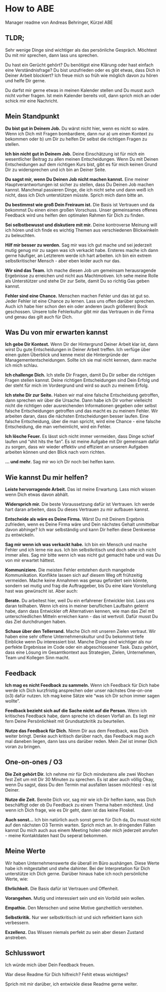 # How to ABE
Manager readme von Andreas Behringer, Kürzel ABE

## TLDR;
Sehr wenige Dinge sind wichtiger als das persönliche Gespräch. Möchtest Du mit mir sprechen, dann lass uns sprechen.

Du hast ein Gerücht gehört? Du benötigst eine Klärung oder hast einfach eine Verständnisfrage? Du bist unzufrieden oder es gibt etwas, dass Dich in Deiner Arbeit blockiert? Ich freue mich so früh wie möglich davon zu hören und helfe Dir gerne.

Du darfst mir gerne etwas in meinen Kalender stellen und Du musst auch nicht vorher fragen. Ist mein Kalender bereits voll, dann sprich mich an oder schick mir eine Nachricht.

## Mein Standpunkt
**Du bist gut in Deinem Job.** Du wärst nicht hier, wenn es nicht so wäre. Wenn ich Dich mit Fragen bombardiere, dann nur a) um einen Kontext zu bekommen oder b) um Dir zu helfen Dir selbst die richtigen Fragen zu stellen.

**Ich bin nicht gut in Deinem Job.** Deine Einschätzung ist für mich ein wesentlicher Beitrag zu allen meinen Entscheidungen. Wenn Du mit Deinen Entscheidungen auf dem richtigen Kurs bist, gibt es für mich keinen Grund Dir zu widersprechen und ich bin an Deiner Seite.

**Du sagst mir, wenn Du Deinen Job nicht machen kannst.** Eine meiner Hauptverantwortungen ist sicher zu stellen, dass Du Deinen Job machen kannst. Manchmal passieren Dinge, die ich nicht sehe und dann weiß ich nicht, dass ich Dich unterstützen müsste. Sprich mich dann bitte an.

**Du bestimmst wie groß Dein Freiraum ist.** Die Basis ist Vertrauen und da bekommst Du einen einen großen Vorschuss. Unser gemeinsames offenes Feedback wird uns helfen den optimalen Rahmen für Dich zu finden.

**Sei selbstbewusst und diskutiere mit mir.** Deine kontroverse Meinung will ich hören und ich finde es wichtig Themen aus verschiedenen Blickwinkeln zu beleuchten.

**Hilf mir besser zu werden.** Sag mir was ich gut mache und sei jederzeit mutig genug mir zu sagen was ich verkackt habe. Ersteres mache ich dann gerne häufiger, an Letzterem werde ich hart arbeiten. ich bin ein extrem selbstkritischer Mensch - aber eben leider auch nur das.

**Wir sind das Team.** Ich mache diesen Job um gemeinsam herausragende Ergebnisse zu erreichen und nicht aus Machtmotiven. Ich sehe meine Rolle als Unterstützer und stehe Dir zur Seite, damit Du so richtig Gas geben kannst.

**Fehler sind eine Chance.** Menschen machen Fehler und das ist gut so. Jeder Fehler ist eine Chance zu lernen. Lass uns offen darüber sprechen. Auch ich habe hier schon den ein oder anderen (auch größeren) Bock geschossen. Unsere tolle Fehlerkultur gibt mir das Vertrauen in die Firma und genau das gilt auch für Dich.

## Was Du von mir erwarten kannst
**Ich gebe Dir Kontext.** Wenn Dir der Hintergrund Deiner Arbeit klar ist, dann wirst Du gute Entscheidungen in Deiner Arbeit treffen. Ich verfüge über einen guten Überblick und kenne meist die Hintergründe der Managemententscheidungen. Sollte ich sie mal nicht kennen, dann mache ich mich schlau.

**Ich challenge Dich.** Ich stelle Dir Fragen, damit Du Dir selber die richtigen Fragen stellen kannst. Deine richtigen Entscheidungen sind Dein Erfolg und der steht für mich im Vordergrund und wird so auch zu meinem Erfolg.

**Ich stehe Dir zur Seite.** Haben wir mal eine falsche Entscheidung getroffen, dann sprechen wir über die Ursache. Dann habe ich Dir vorher vielleicht nicht die richtigen oder ausreichenden Informationen gegeben oder selbst falsche Entscheidungen getroffen und das macht es zu meinem Fehler. Wir arbeiten daran, dass die nächsten Entscheidungen besser laufen. Eine falsche Entscheidung, über die man spricht, wird eine Chance - eine falsche Entscheidung, die man verheimlicht, wird ein Fehler.

**Ich lösche Feuer.** Es lässt sich nicht immer vermeiden, dass Dinge schief laufen und “shit hits the fan”. Es ist meine Aufgabe mit Dir gemeinsam dafür zu sorgen, dass wir wieder effektiv und effizient an unseren Aufgaben arbeiten können und den Blick nach vorn richten.

**… und mehr.** Sag mir wo ich Dir noch bei helfen kann.

## Wie kannst Du mir helfen?
**Leiste hervorragende Arbeit.** Das ist meine Erwartung. Lass mich wissen wenn Dich etwas davon abhält.

**Widersprich mir.** Die beste Voraussetzung dafür ist Vertrauen. Ich werde hart daran arbeiten, dass Du dieses Vertrauen zu mir aufbauen kannst.

**Entscheide als wäre es Deine Firma.** Wärst Du mit Deinem Ergebnis zufrieden, wenn es Deine Firma wäre und Dein nächstes Gehalt unmittelbar davon abhinge? Ich war selbständig und kann Dir helfen diese Denkweise zu entwickeln.

**Sag mir wenn ich was verkackt habe.** Ich bin ein Mensch und mache Fehler und ich lerne nie aus. Ich bin selbstkritisch und doch sehe ich nicht immer alles. Sag mir bitte wenn ich was nicht gut gemacht habe und was Du von mir erwartet hättest.

**Kommuniziere.** Die meisten Fehler entstehen durch mangelnde Kommunikation. Konflikte lassen sich auf diesem Weg oft frühzeitig vermeiden. Mache keine Annahmen was genau gefordert sein könnte, sondern sei mutig und frag die Auftraggeber, bis Du eine klare Vorstellung hast was gewünscht ist. Aber auch:

**Berate.** Du arbeitest hier, weil Du ein erfahrener Entwickler bist. Lass uns daran teilhaben. Wenn ich eins in meiner beruflichen Laufbahn gelernt habe, dann dass Entwickler oft Alternativen kennen, wie man das Ziel mit unterschiedlichen Mitteln erreichen kann - das ist wertvoll. Dafür musst Du das Ziel durchdrungen haben.

**Schaue über den Tellerrand.** Mache Dich mit unseren Zielen vertraut. Wir haben eine sehr offene Unternehmenskultur und Du bekommst tiefe Einblicke wenn Du interessiert bist. Manche Dinge sind wichtiger als nur perfekte Ergebnisse im Code oder ein abgeschlossener Task. Dazu gehört, dass eine Lösung im Gesamtkontext aus Strategien, Zielen, Unternehmen, Team und Kollegen Sinn macht.

## Feedback
**Ich mag es nicht Feedback zu sammeln.** Wenn ich Feedback für Dich habe werde ich Dich kurzfristig ansprechen oder unser nächstes One-on-one (o3) dafür nutzen. Ich mag keine Sätze wie “was ich Dir schon immer sagen wollte”.

**Feedback bezieht sich auf die Sache nicht auf die Person.** Wenn ich kritisches Feedback habe, dann spreche ich diesen Vorfall an. Es liegt mir fern Deine Persönlichkeit mit Grundsatzkritik zu beurteilen.

**Nutze das Feedback für Dich.** Nimm Dir aus dem Feedback, was Dich weiter bringt. Denke auch kritisch darüber nach, das Feedback mag auch mal daneben liegen, dann lass uns darüber reden. Mein Ziel ist immer Dich voran zu bringen.

## One-on-ones / O3
**Die Zeit gehört Dir.** Ich nehme mir für Dich mindestens alle zwei Wochen fest Zeit um mit Dir 30 Minuten zu sprechen. Es ist aber auch völlig Okay, wenn Du sagst, dass Du den Termin mal ausfallen lassen möchtest - es ist Deiner.

**Nutze die Zeit.** Bereite Dich vor, sag mir wie ich Dir helfen kann, was Dich beschäftigt oder ob Du Feedback zu einem Thema haben möchtest. Und wenn ich Dich frage, wie es Dir geht, dann ist das keine Floskel.

**Auch sonst…** Ich bin natürlich auch sonst gerne für Dich da, Du musst nicht auf den nächsten O3 Termin warten. Sprich mich an. In dringenden Fällen kannst Du mich auch aus einem Meeting holen oder mich jederzeit anrufen - meine Kontaktdaten hast Du seperat bekommen.

## Meine Werte
Wir haben Unternehmenswerte die überall im Büro aushängen. Diese Werte habe ich mitgestaltet und stehe dahinter. Bei der Interpretation für Dich unterstütze ich Dich gerne. Darüber hinaus habe ich noch persönliche Werte, wie:

**Ehrlichkeit.** Die Basis dafür ist Vertrauen und Offenheit.

**Vorangehen.** Mutig und interessiert sein und ein Vorbild sein wollen.

**Empathie.** Den Menschen und seine Motive ganzheitlich verstehen.

**Selbstkritik.** Nur wer selbstkritisch ist und sich reflektiert kann sich verbessern.

**Exzellenz.** Das Wissen niemals perfekt zu sein aber diesen Zustand anstreben.

## Schlusswort
Ich würde mich über Dein Feedback freuen.

War diese Readme für Dich hilfreich?
Fehlt etwas wichtiges?

Sprich mit mir darüber, ich entwickle diese Readme gerne weiter.
